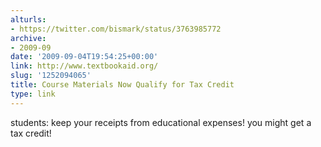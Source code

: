 ```yaml
---
alturls:
- https://twitter.com/bismark/status/3763985772
archive:
- 2009-09
date: '2009-09-04T19:54:25+00:00'
link: http://www.textbookaid.org/
slug: '1252094065'
title: Course Materials Now Qualify for Tax Credit
type: link
---
```


students: keep your receipts from educational expenses! you might get a tax credit!

